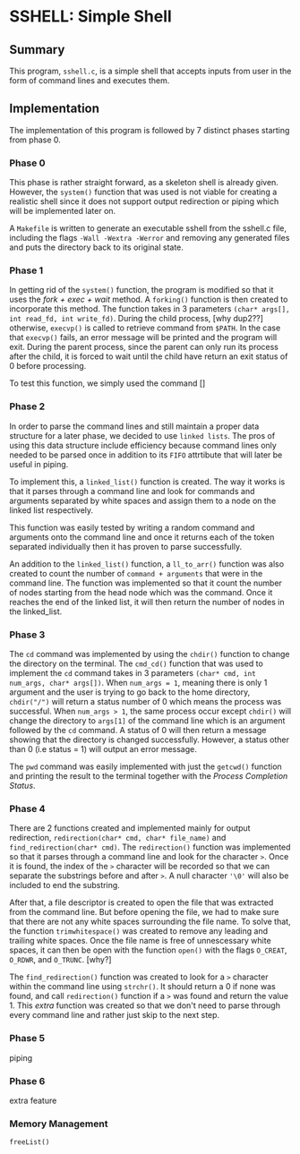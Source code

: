 # SSHELL: Simple Shell

## Summary
This program, `sshell.c`, is a simple shell that accepts inputs from user in the form of command lines and executes them.

## Implementation
The implementation of this program is followed by 7 distinct phases starting from phase 0.

### Phase 0
This phase is rather straight forward, as a skeleton shell is already given. However, the `system()` function that was used is not viable for creating a realistic shell since it does not support output redirection or piping which will be implemented later on.

A `Makefile` is written to generate an executable sshell from the sshell.c file, including the flags `-Wall -Wextra -Werror` and removing any generated files and puts the directory back to its original state. 

### Phase 1
In getting rid of the `system()` function, the program is modified so that it uses the *fork + exec + wait* method. A `forking()` function is then created to incorporate this method. The function takes in 3 parameters `(char* args[], int read_fd, int write_fd)`. During the child process, [why dup2??] otherwise, `execvp()` is called to retrieve command from `$PATH`. In the case that `execvp()` fails, an error message will be printed and the program will exit. During the parent process, since the parent can only run its process after the child, it is forced to wait until the child have return an exit status of 0 before processing.

To test this function, we simply used the command []

### Phase 2
In order to parse the command lines and still maintain a proper data structure for a later phase, we decided to use `linked lists`. The pros of using this data structure include efficiency because command lines only needed to be parsed once in addition to its `FIFO` attrtibute that will later be useful in piping.

To implement this, a `linked_list()` function is created. The way it works is that it parses through a command line and look for commands and arguments separated by white spaces and assign them to a node on the linked list respectively.

This function was easily tested by writing a random command and arguments onto the command line and once it returns each of the token separated individually then it has proven to parse successfully.

An addition to the `linked_list()` function, a `ll_to_arr()` function was also created to count the number of `command + arguments` that were in the command line. The function was implemented so that it count the number of nodes starting from the head node which was the command. Once it reaches the end of the linked list, it will then return the number of nodes in the linked_list.

### Phase 3
The `cd` command was implemented by using the `chdir()` function to change the directory on the terminal. The `cmd_cd()` function that was used to implement the `cd` command takes in 3 parameters `(char* cmd, int num_args, char* args[])`. When `num_args = 1`, meaning there is only 1 argument and the user is trying to go back to the home directory, `chdir("/")` will return a status number of 0 which means the process was successful. When `num_args > 1`, the same process occur except `chdir()` will change the directory to `args[1]` of the command line which is an argument followed by the `cd` command. A status of 0 will then return a message showing that the directory is changed successfully. However, a status other than 0 (i.e status = 1) will output an error message.

The `pwd` command was easily implemented with just the `getcwd()` function and printing the result to the terminal together with the *Process Completion Status*.

### Phase 4
There are 2 functions created and implemented mainly for output redirection, `redirection(char* cmd, char* file_name)` and `find_redirection(char* cmd)`. The `redirection()` function was implemented so that it parses through a command line and look for the character `>`. Once it is found, the index of the `>` character will be recorded so that we can separate the substrings before and after `>`. A null character `'\0'` will also be included to end the substring. 

After that, a file descriptor is created to open the file that was extracted from the command line. But before opening the file, we had to make sure that there are not any white spaces surrounding the file name. To solve that, the function `trimwhitespace()` was created to remove any leading and trailing white spaces. Once the file name is free of unnescessary white spaces, it can then be open with the function `open()` with the flags `O_CREAT`, `O_RDWR`, and `O_TRUNC`. [why?] 

The `find_redirection()` function was created to look for a `>` character within the command line using `strchr()`. It should return a 0 if none was found, and call `redirection()` function if a `>` was found and return the value 1. This *extra* function was created so that we don't need to parse through every command line and rather just skip to the next step.

### Phase 5
piping

### Phase 6
extra feature

### Memory Management
`freeList()`
